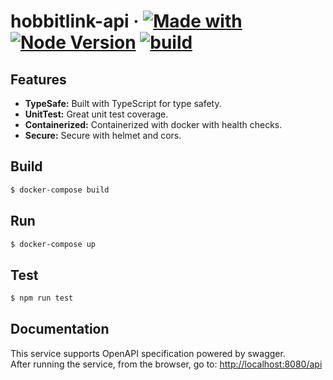 # hobbitlink-api &middot; [![Made with](https://img.shields.io/badge/made%20with-nestjs-blue)](https://docs.nestjs.com/) [![Node Version](https://img.shields.io/badge/node-v16.17.0-blue)](https://github.com/svenkang/hobbitlink/blob/main/server/.nvmrc) [![build](https://github.com/svenkang/hobbitlink/actions/workflows/api-workflow.yml/badge.svg)](https://github.com/svenkang/hobbitlink/actions/workflows/api-workflow.yml)

## Features
* **TypeSafe:** Built with TypeScript for type safety.
* **UnitTest:** Great unit test coverage.
* **Containerized:** Containerized with docker with health checks.
* **Secure:** Secure with helmet and cors.

## Build
```bash
$ docker-compose build
```

## Run
```bash
$ docker-compose up
```

## Test
```bash
$ npm run test
```

## Documentation
This service supports OpenAPI specification powered by swagger.\
After running the service, from the browser, go to: [http://localhost:8080/api](http://localhost:8080/api)

